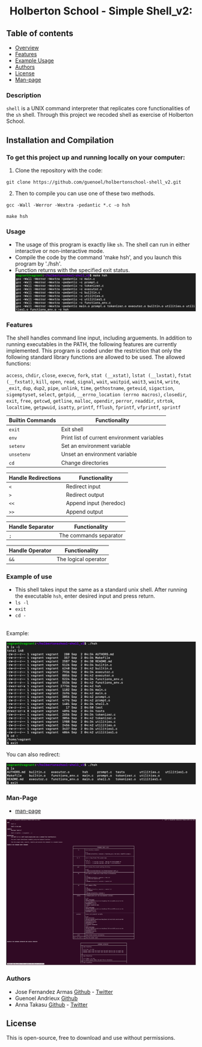 

<h1 align="center">Holberton School - Simple Shell_v2:</h1>

## Table of contents

- [Overview](#description)
- [Features](#features)
- [Example Usage](#example-of-use)
- [Authors](#authors)
- [License](#license)
- [Man-page](#man-page)

### Description
`shell` is a UNIX command interpreter that replicates core functionalities of the `sh` shell. Through this project we recoded shell as exercise of Holberton School.


## Installation and Compilation

### To get this project up and running locally on your computer:

1) Clone the repository with the code:

```
git clone https://github.com/guenoel/holbertonschool-shell_v2.git
```

2) Then to compile you can use one of these two methods.

```
gcc -Wall -Werror -Wextra -pedantic *.c -o hsh
```
```
make hsh
```

### Usage
* The usage of this program is exactly like `sh`. The shell can run in either interactive or non-interactive mode.
* Compile the code by the command 'make hsh', and you launch this program by './hsh'.
* Function returns with the specified exit status.
![compile](images/compile.png)

### Features
The shell handles command line input, including arguements.
In addition to running executables in the PATH, the following features are currently implemented.
This program is coded under the restriction that only the following standard library functions are allowed to be used.
The allowed functions:

`access`, `chdir`, `close`, `execve`, `fork`, `stat (__xstat)`, `lstat (__lxstat)`, `fstat (__fxstat)`, `kill`,
`open`, `read`, `signal`, `wait`, `waitpid`, `wait3`, `wait4`, `write`, `_exit`, `dup`, `dup2`, `pipe`, `unlink`, `time`,
`gethostname`, `geteuid`, `sigaction`, `sigemptyset`, `select`, `getpid`, `__errno_location (errno macros)`,
`closedir`, `exit`, `free`, `getcwd`, `getline`, `malloc`, `opendir`, `perror`, `readdir`, `strtok`, `localtime`,
`getpwuid`, `isatty`, `printf`, `fflush`, `fprintf`, `vfprintf`, `sprintf`


|  Builtin Commands  |    Functionality                            |
| ------------------ | ------------------------------------------- |
| `exit`             | Exit shell				   |
| `env`              | Print list of current environment variables |
| `setenv`           | Set an environment variable                 |
| `unsetenv`         | Unset an environment variable               |
| `cd`               | Change directories                          |

|  Handle  Redirections    |    Functionality                            |
| ------------------ | ------------------------------------------- |
| `<`		     | Redirect input		          	   |
| `>`		     | Redirect output				   |
| `<<`		     | Append input (heredoc)			   |
| `>>`		     | Append output				   |


|  Handle  Separator    |    Functionality                            |
| ------------------ | ------------------------------------------- |
| `;`		     | The commands separator		          	   |


|  Handle  Operator      |    Functionality                            |
| ------------------ | ------------------------------------------- |
| `&&`		     |  The logical operator		          	   |



### Example of use
* This shell takes input the same as a standard unix shell.  After running the executable `hsh`, enter desired input and press return.
* `ls -l`
* `exit`
* `cd -`
<br>
Example:

![exp](images/ls_cd_exit.png)

You can also redirect:

![exp](images/example_shell_exec.png)

### Man-Page

* [man-page](./man_1_hsh.1)

![exp](images/man-page.png)


### Authors
* Jose Fernandez Armas [Github](https://github.com/crasride) - [Twitter](https://twitter.com/JosFern35900656)
* Guenoel Andrieux [Github](https://github.com/guenoel)
* Anna Takasu [Github](https://github.com/graefft) - [Twitter](https://twitter.com/KinuwaReeves?ref_src=twsrc%5Etfw)

## License
This is open-source, free to download and use without permissions.
